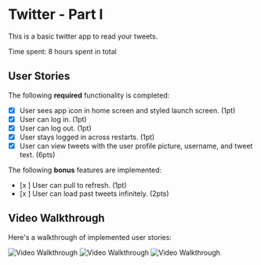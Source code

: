 # Twitter - Part I

This is a basic twitter app to read your tweets.

Time spent: 8 hours spent in total

## User Stories

The following **required** functionality is completed:

- [x] User sees app icon in home screen and styled launch screen. (1pt)
- [x] User can log in. (1pt)
- [x] User can log out. (1pt)
- [x] User stays logged in across restarts. (1pt)
- [x] User can view tweets with the user profile picture, username, and tweet text. (6pts)

The following **bonus** features are implemented:

- [x ] User can pull to refresh. (1pt)
- [x ] User can load past tweets infinitely. (2pts)

## Video Walkthrough

Here's a walkthrough of implemented user stories:

<img src='https://imgur.com/M9qijSt.gif' title='Video Walkthrough' width='' alt='Video Walkthrough' />
<img src='https://imgur.com/HNQcFnm.gif' title='Video Walkthrough' width='' alt='Video Walkthrough' />
<img src='https://imgur.com/Sil58QU.gif' title='Video Walkthrough' width='' alt='Video Walkthrough' />
